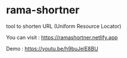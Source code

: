 # rama-shortner

tool to shorten URL (Uniform Resource Locator)

You can visit :
https://ramashortner.netlify.app

Demo :
https://youtu.be/h9buJelE8BU
